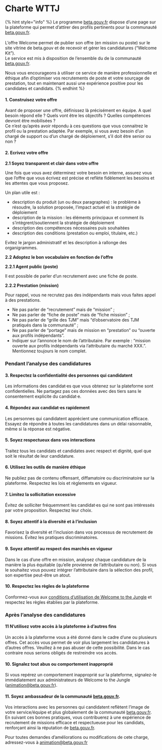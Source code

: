 # Charte WTTJ

{% hint style="info" %}
Le programme [beta.gouv.fr](http://beta.gouv.fr/) dispose d’une page sur la plateforme qui permet d’attirer des profils pertinents pour la communauté [beta.gouv.fr](http://beta.gouv.fr/).\
\
L’offre Welcome permet de publier son offre (en mission ou poste) sur le site vitrine de beta.gouv et de recevoir et gérer les candidatures (“Welcome Kit”).\
Le service est mis à disposition de l’ensemble du de la communauté [beta.gouv.fr](http://beta.gouv.fr/).

Nous vous encourageons à utiliser ce service de manière professionnelle et éthique afin d’optimiser vos recrutements de poste et votre sourçage de prestation, tout en maintenant aussi une expérience positive pour les candidates et candidats.
{% endhint %}

#### **1. Construisez votre offre** <a href="#id-1-construisez-votre-offre" id="id-1-construisez-votre-offre"></a>

Avant de proposer une offre, définissez là précisément en équipe. A quel besoin répond elle ? Quels vont être les objectifs ? Quelles compétences devront être mobilisées ?\
Ce n’est qu’après avoir répondu à ces questions que vous connaitrez le profil ou la prestation adaptée. Par exemple, si vous avez besoin d’un chargé de support ou d’un chargé de déploiement, s’il doit être senior ou non ?

#### **2. Ecrivez votre offre** <a href="#id-2-ecrivez-votre-offre" id="id-2-ecrivez-votre-offre"></a>

**2.1 Soyez transparent et clair dans votre offre**

Une fois que vous avez déterminez votre besoin en interne, assurez vous que l’offre que vous écrivez est précise et reflète fidèlement les besoins et les attentes que vous proposez.

Un plan utile est :

* description du produit (un ou deux paragraphes) : le problème à résoudre, la solution proposée, l’impact actuel et la stratégie de déploiement
* description de la mission : les éléments principaux et comment ils s’intègrent/soutiennent la stratégie de déploiement
* description des compétences nécessaires puis souhaitées
* description des conditions (prestation ou emploi, titulaire, etc.)

Evitez le jargon administratif et les description à rallonge des organigrammes.

**2.2 Adoptez le bon vocabulaire en fonction de l’offre**

**2.2.1 Agent public (poste)**

Il est possible de parler d’un recrutement avec une fiche de poste.

**2.2.2 Prestation (mission)**

Pour rappel, vous ne recrutez pas des indépendants mais vous faites appel à des prestations.

* Ne pas parler de “recrutement” mais de “mission” ;
* Ne pas parler de “fiche de poste” mais de “fiche mission” ;
* Ne pas parler de “grille des TJM” mais “d’observatoire des TJM pratiqués dans la communauté” ;
* Ne pas parler de “portage” mais de mission en “prestation” ou “ouverte aux profils indépendants”.
* Indiquer sur l’annonce le nom de l’attributaire. Par exemple : “mission ouverte aux profils indépendants via l’attributaire du marché XXX.”. Mentionnez toujours le nom complet.

### Pendant l’analyse des candidatures <a href="#pendant-lanalyse-des-candidatures" id="pendant-lanalyse-des-candidatures"></a>

#### **3. Respectez la confidentialité des personnes qui candidatent** <a href="#id-3-respectez-la-confidentialit-c3-a9-des-personnes-qui-candidatent" id="id-3-respectez-la-confidentialit-c3-a9-des-personnes-qui-candidatent"></a>

Les informations des candidat·es que vous obtenez sur la plateforme sont confidentielles. Ne partagez pas ces données avec des tiers sans le consentement explicite du candidat·e.

#### **4. Répondez aux candidat·es rapidement** <a href="#id-4-r-c3-a9pondez-aux-candidates-rapidement" id="id-4-r-c3-a9pondez-aux-candidates-rapidement"></a>

Les personnes qui candidatent apprécient une communication efficace. Essayez de répondre à toutes les candidatures dans un délai raisonnable, même si la réponse est négative.

#### **5. Soyez respectueux dans vos interactions** <a href="#id-5-soyez-respectueux-dans-vos-interactions" id="id-5-soyez-respectueux-dans-vos-interactions"></a>

Traitez tous les candidats et candidates avec respect et dignité, quel que soit le résultat de leur candidature.

#### **6. Utilisez les outils de manière éthique** <a href="#id-6-utilisez-les-outils-de-mani-c3-a8re-c3-a9thique" id="id-6-utilisez-les-outils-de-mani-c3-a8re-c3-a9thique"></a>

Ne publiez pas de contenu offensant, diffamatoire ou discriminatoire sur la plateforme. Respectez les lois et règlements en vigueur.

#### **7. Limitez la sollicitation excessive** <a href="#id-7-limitez-la-sollicitation-excessive" id="id-7-limitez-la-sollicitation-excessive"></a>

Évitez de solliciter fréquemment les candidat·es qui ne sont pas intéressés par votre proposition. Respectez leur choix.

#### **8. Soyez attentif à la diversité et à l’inclusion** <a href="#id-8-soyez-attentif-c3-a0-la-diversit-c3-a9-et-c3-a0-linclusion" id="id-8-soyez-attentif-c3-a0-la-diversit-c3-a9-et-c3-a0-linclusion"></a>

Favorisez la diversité et l’inclusion dans vos processus de recrutement de missions. Évitez les pratiques discriminatoires.

#### **9. Soyez attentif au respect des marchés en vigueur** <a href="#id-9-soyez-attentif-au-respect-des-march-c3-a9s-en-vigueur" id="id-9-soyez-attentif-au-respect-des-march-c3-a9s-en-vigueur"></a>

Dans le cas d’une offre en mission, analysez chaque candidature de la manière la plus équitable (qu’elle provienne de l’attributaire ou non). Si vous le souhaitez vous pouvez intégrer l’attributaire dans la sélection des profil, son expertise peut-être un atout.

#### **10. Respectez les règles de la plateforme** <a href="#id-10-respectez-les-r-c3-a8gles-de-la-plateforme" id="id-10-respectez-les-r-c3-a8gles-de-la-plateforme"></a>

Conformez-vous aux [conditions d’utilisation de Welcome to the Jungle](https://www.welcometothejungle.com/fr/pages/terms) et respectez les règles établies par la plateforme.

### Après l’analyse des candidatures <a href="#apres-lanalyse-des-candidatures" id="apres-lanalyse-des-candidatures"></a>

#### **11 N’utilisez votre accès à la plateforme à d’autres fins** <a href="#id-11-nutilisez-votre-acc-c3-a8s-c3-a0-la-plateforme-c3-a0-dautres-fins" id="id-11-nutilisez-votre-acc-c3-a8s-c3-a0-la-plateforme-c3-a0-dautres-fins"></a>

Un accès à la plateforme vous a été donné dans le cadre d’une ou plusieurs offres. Cet accès vous permet de voir plus largement les candidatures à d’autres offres. Veuillez à ne pas abuser de cette possibilité. Dans le cas contraire nous serions obligés de restreindre vos accès.

#### **10. Signalez tout abus ou comportement inapproprié** <a href="#id-10-signalez-tout-abus-ou-comportement-inappropri-c3-a9" id="id-10-signalez-tout-abus-ou-comportement-inappropri-c3-a9"></a>

Si vous repérez un comportement inapproprié sur la plateforme, signalez-le immédiatement aux administrateurs de Welcome to the Jungle ([animation@beta.gouv.fr](mailto:animation@beta.gouv.fr)).

#### **11. Soyez ambassadeur de la communauté** [**beta.gouv.fr**](http://beta.gouv.fr/)**.** <a href="#id-11-soyez-ambassadeur-de-la-communaut-c3-a9-betagouvfr" id="id-11-soyez-ambassadeur-de-la-communaut-c3-a9-betagouvfr"></a>

Vos interactions avec les personnes qui candidatent reflètent l’image de votre service/équipe et plus globalement de la communauté [beta.gouv.fr](http://beta.gouv.fr/).\
En suivant ces bonnes pratiques, vous contribuerez à une expérience de recrutement de missions efficace et respectueuse pour les candidats, renforçant ainsi la réputation de [beta.gouv.fr](http://beta.gouv.fr/).

Pour toutes demandes d’améliorations ou modifications de cete charge, adressez-vous à [animation@beta.gouv.fr](mailto:animation@beta.gouv.fr)
